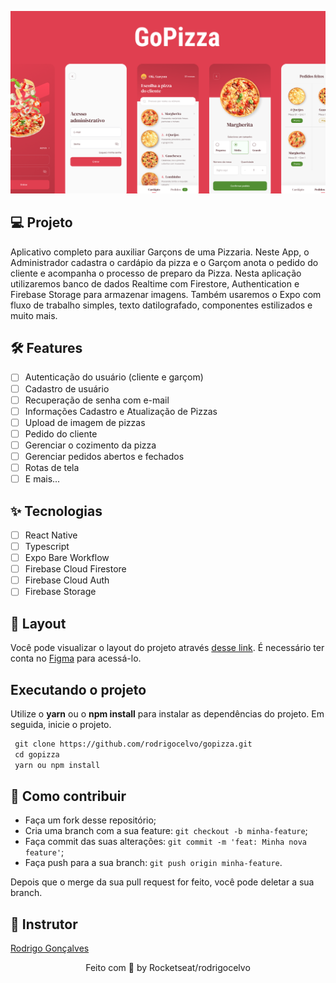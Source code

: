 ![cover](.github/cover.png?style=flat)

## 💻 Projeto

Aplicativo completo para auxiliar Garçons de uma Pizzaria. Neste App, o Administrador cadastra o cardápio da pizza e o Garçom anota o pedido do cliente e acompanha o processo de preparo da Pizza. Nesta aplicação utilizaremos banco de dados Realtime com Firestore, Authentication e Firebase Storage para armazenar imagens. Também usaremos o Expo com fluxo de trabalho simples, texto datilografado, componentes estilizados e muito mais.

## 🛠️ Features

- [ ] Autenticação do usuário (cliente e garçom)
- [ ] Cadastro de usuário
- [ ] Recuperação de senha com e-mail
- [ ] Informações Cadastro e Atualização de Pizzas
- [ ] Upload de imagem de pizzas
- [ ] Pedido do cliente
- [ ] Gerenciar o cozimento da pizza
- [ ] Gerenciar pedidos abertos e fechados
- [ ] Rotas de tela
- [ ] E mais...

## ✨ Tecnologias

- [ ] React Native
- [ ] Typescript
- [ ] Expo Bare Workflow
- [ ] Firebase Cloud Firestore
- [ ] Firebase Cloud Auth
- [ ] Firebase Storage

## 🔖 Layout

Você pode visualizar o layout do projeto através [desse link](https://www.figma.com/file/9A07eqwDHpRwJgMF3p9lkO/GoPizza-Ignite?node-id=0%3A1). É necessário ter conta no [Figma](http://figma.com/) para acessá-lo.

## Executando o projeto

Utilize o **yarn** ou o **npm install** para instalar as dependências do projeto.
Em seguida, inicie o projeto.

```cl
 git clone https://github.com/rodrigocelvo/gopizza.git
 cd gopizza
 yarn ou npm install
```

## 🤔 Como contribuir

- Faça um fork desse repositório;
- Cria uma branch com a sua feature: `git checkout -b minha-feature`;
- Faça commit das suas alterações: `git commit -m 'feat: Minha nova feature'`;
- Faça push para a sua branch: `git push origin minha-feature`.

Depois que o merge da sua pull request for feito, você pode deletar a sua branch.

## 🧑‍ Instrutor

[Rodrigo Gonçalves](https://github.com/rodrigorgtic)

<div align="center">
 Feito com 💜  by Rocketseat/rodrigocelvo
</div>
